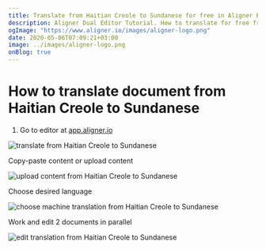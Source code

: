 ```yaml
---
title: Translate from Haitian Creole to Sundanese for free in Aligner Editor
description: Aligner Dual Editor Tutorial. How to translate for free from Haitian Creole to Sundanese. Aligner is multilingual document management platform. 
ogImage: "https://www.aligner.io/images/aligner-logo.png"
date: 2020-05-06T07:09:21+03:00
image: ../images/aligner-logo.png
onBlog: true
---
```


# How to translate document from Haitian Creole to Sundanese

1. Go to editor at [app.aligner.io](https://app.aligner.io "Aligner App web page")

![translate from Haitian Creole to Sundanese](../aligner-blank-editor.png "translate from Haitian Creole to Sundanese")

Copy-paste content or upload content

![upload content from Haitian Creole to Sundanese](../aligner-uploaded-document.png "upload content from Haitian Creole to Sundanese")

Choose desired language

![choose machine translation from Haitian Creole to Sundanese](../aligner-language-dropdown.png "choose machine translation from Haitian Creole to Sundanese")

Work and edit 2 documents in parallel

![edit translation from Haitian Creole to Sundanese](../aligner-double-sitded-editor.png "edit translation from Haitian Creole to Sundanese")

